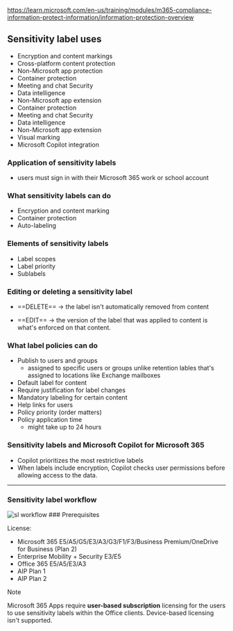https://learn.microsoft.com/en-us/training/modules/m365-compliance-information-protect-information/information-protection-overview

## Sensitivity label uses

- Encryption and content markings
- Cross-platform content protection
- Non-Microsoft app protection
- Container protection
- Meeting and chat Security
- Data intelligence
- Non-Microsoft app extension
- Container protection
- Meeting and chat Security
- Data intelligence
- Non-Microsoft app extension
- Visual marking
- Microsoft Copilot integration

### Application of sensitivity labels

- users must sign in with their Microsoft 365 work or school account

### What sensitivity labels can do

- Encryption and content marking
- Container protection
- Auto-labeling

### Elements of sensitivity labels

- Label scopes 
- Label priority
- Sublabels

### Editing or deleting a sensitivity label

* ==DELETE== -> the label isn't automatically removed from content
- ==EDIT== -> the version of the label that was applied to content is what's enforced on that content.

### What label policies can do

* Publish to users and groups
	* assigned to specific users or groups unlike retention lables that's assigned to locations like Exchange mailboxes
* Default label for content
* Require justification for label changes
* Mandatory labeling for certain content
* Help links for users
* Policy priority (order matters)
* Policy application time
	* might take up to 24 hours

### Sensitivity labels and Microsoft Copilot for Microsoft 365

* Copilot prioritizes the most restrictive labels
* When labels include encryption, Copilot checks user permissions before allowing access to the data.

---
### Sensitivity label workflow

<img src="https://learn.microsoft.com/en-us/training/wwl/m365-compliance-information-protect-information/media/sensitivity-label-flow.png" alt="sl workflow">
### Prerequisites

License:
- Microsoft 365 E5/A5/G5/E3/A3/G3/F1/F3/Business Premium/OneDrive for Business (Plan 2)
- Enterprise Mobility + Security E3/E5
- Office 365 E5/A5/E3/A3
- AIP Plan 1
- AIP Plan 2

>[!note]
Microsoft 365 Apps require **user-based subscription** licensing for the users to use sensitivity labels within the Office clients. Device-based licensing isn't supported.

